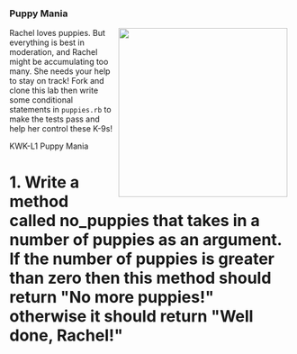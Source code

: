### Puppy Mania
<img src="https://media.giphy.com/media/rD8R00QOKwfxC/giphy.gif" width="300px" align="right" hspace="10"> Rachel loves puppies. But everything is best in moderation, and Rachel might be accumulating too many. She needs your help to stay on track! Fork and clone this lab then write some conditional statements in `puppies.rb` to make the tests pass and help her control these K-9s!

<p data-visibility='hidden'>KWK-L1 Puppy Mania</p>

# 1. Write a method called no_puppies that takes in a number of puppies as an argument. If the number of puppies is greater than zero then this method should return "No more puppies!" otherwise it should return "Well done, Rachel!"
